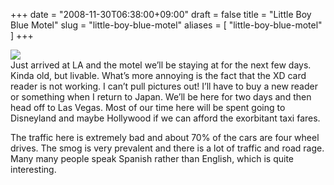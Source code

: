+++
date = "2008-11-30T06:38:00+09:00"
draft = false
title = "Little Boy Blue Motel"
slug = "little-boy-blue-motel"
aliases = [
	"little-boy-blue-motel"
]
+++

![](/travel-blog/images/2010/10/kmp-wdm5b280006862906-43-425d.jpg)  
Just arrived at LA and the motel we’ll be staying at for the next few days. Kinda old, but livable. What’s more annoying is the fact that the XD card reader is not working. I can’t pull pictures out! I’ll have to buy a new reader or something when I return to Japan. We’ll be here for two days and then head off to Las Vegas. Most of our time here will be spent going to Disneyland and maybe Hollywood if we can afford the exorbitant taxi fares.

The traffic here is extremely bad and about 70% of the cars are four wheel drives. The smog is very prevalent and there is a lot of traffic and road rage. Many many people speak Spanish rather than English, which is quite interesting.


